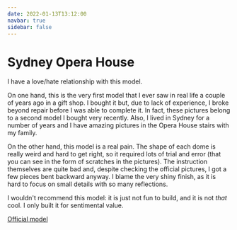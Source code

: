 ```yaml
---
date: 2022-01-13T13:12:00
navbar: true
sidebar: false
---
```


# Sydney Opera House

I have a love/hate relationship with this model.

On one hand, this is the very first model that I ever saw in real life a couple of years ago in a gift shop. I bought it but, due to lack of experience, I broke beyond repair before I was able to complete it. In fact, these pictures belong to a second model I bought very recently. Also, I lived in Sydney for a number of years and I have amazing pictures in the Opera House stairs with my family.

On the other hand, this model is a real pain. The shape of each dome is really weird and hard to get right, so it required lots of trial and error (that you can see in the form of scratches in the pictures). The instruction themselves are quite bad and, despite checking the official pictures, I got a few pieces bent backward anyway. I blame the very shiny finish, as it is hard to focus on small details with so many reflections.

I wouldn't recommend this model: it is just not fun to build, and it is not _that_ cool. I only built it for sentimental value.

[Official model](https://www.metalearth.com/sydney-opera-house)

<Gallery path="other/sydney-opera-house" :images="[
    'model_1',
    'model_2',
    'model_3',
    'model_4',
    'model_5',
    'detail_1',
    'detail_2',
    'detail_3',
    'detail_4'
]"/>
